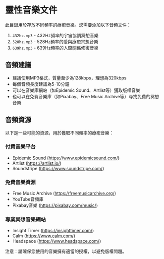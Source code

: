 # 靈性音樂文件

此目錄用於存放不同頻率的療癒音樂。您需要添加以下音頻文件：

1. `432hz.mp3` - 432Hz頻率的宇宙協調冥想音樂
2. `528hz.mp3` - 528Hz頻率的愛與療癒冥想音樂
3. `639hz.mp3` - 639Hz頻率的人際關係修復音樂

## 音頻建議

- 建議使用MP3格式，質量至少為128kbps，理想為320kbps
- 每個音頻長度建議為5-10分鐘
- 可以在音樂庫網站（如Epidemic Sound、Artlist等）獲取版權音樂
- 也可以在免費音樂庫（如Pixabay、Free Music Archive等）尋找免費的冥想音樂

## 音頻資源

以下是一些可能的資源，用於獲取不同頻率的療癒音樂：

### 付費音樂平台
- Epidemic Sound (https://www.epidemicsound.com/)
- Artlist (https://artlist.io/)
- Soundstripe (https://www.soundstripe.com/)

### 免費音樂資源
- Free Music Archive (https://freemusicarchive.org/)
- YouTube音頻庫
- Pixabay音樂 (https://pixabay.com/music/)

### 專業冥想音樂網站
- Insight Timer (https://insighttimer.com/)
- Calm (https://www.calm.com/)
- Headspace (https://www.headspace.com/)

注意：請確保您使用的音樂擁有適當的授權，以避免版權問題。 